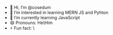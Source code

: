 - 👋 Hi, I’m @cosedum
- 👀 I’m interested in learning MERN JS and Pyhton
- 🌱 I’m currently learning JavaScript
- 😄 Pronouns: He\Him
- ⚡ Fun fact: \

<!---
cosedum/cosedum is a ✨ special ✨ repository because its `README.md` (this file) appears on your GitHub profile.
You can click the Preview link to take a look at your changes.
--->
